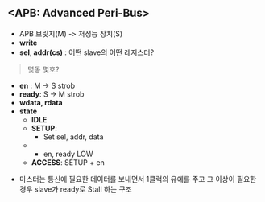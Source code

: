 ## <APB: Advanced Peri-Bus>
* APB 브릿지(M) -> 저성능 장치(S)
* __write__
* __sel, addr(cs)__ : 어떤 slave의 어떤 레지스터?
> 몇동 몇호? 
* __en__   : M -> S strob
* __ready__: S -> M strob
* __wdata, rdata__
* __state__
	* __IDLE__
 	* __SETUP__:
  		* Set sel, addr, data
    * * en, ready LOW	 
	* __ACCESS__: SETUP + en
- 마스터는 통신에 필요한 데이터를 보내면서 1클럭의 유예를 주고 그 이상이 필요한 경우 slave가 ready로 Stall 하는 구조
